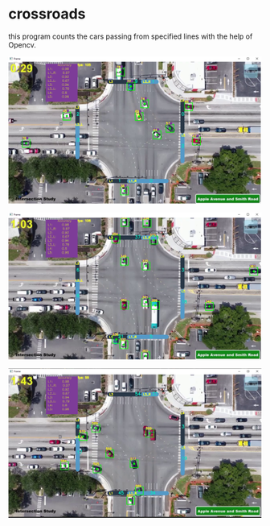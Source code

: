 # crossroads


this program counts the cars passing from specified lines with the help of Opencv.








![alt text](https://github.com/avni25/crossroads/blob/main/ss1.png)

![alt text](https://github.com/avni25/crossroads/blob/main/ss2.png)

![alt text](https://github.com/avni25/crossroads/blob/main/ss3.png)


